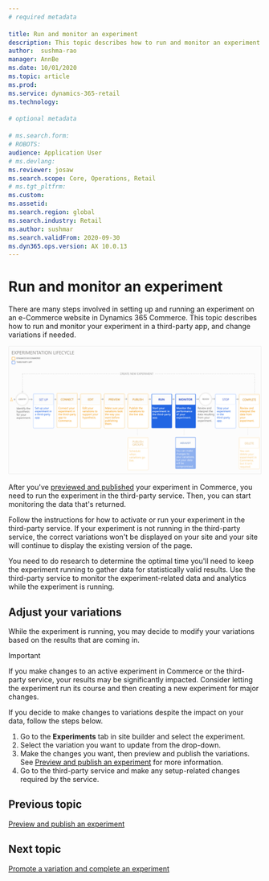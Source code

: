 ```yaml
---
# required metadata

title: Run and monitor an experiment
description: This topic describes how to run and monitor an experiment in a third-party service. It also describes how to make changes to variations after the experiment started.
author:  sushma-rao 
manager: AnnBe
ms.date: 10/01/2020
ms.topic: article
ms.prod: 
ms.service: dynamics-365-retail
ms.technology: 

# optional metadata

# ms.search.form: 
# ROBOTS: 
audience: Application User
# ms.devlang: 
ms.reviewer: josaw
ms.search.scope: Core, Operations, Retail
# ms.tgt_pltfrm: 
ms.custom: 
ms.assetid: 
ms.search.region: global
ms.search.industry: Retail
ms.author: sushmar
ms.search.validFrom: 2020-09-30
ms.dyn365.ops.version: AX 10.0.13
---
```


# Run and monitor an experiment

There are many steps involved in setting up and running an experiment on an e-Commerce website in Dynamics 365 Commerce. This topic describes how to run and monitor your experiment in a third-party app, and change variations if needed.

[ ![Experimentation user journey - Run & Monitor](./media/experimentation_run_monitor.svg) ](./media/experimentation_run_monitor.svg#lightbox)

After you've [previewed and published](experimentation-preview-publish.md) your experiment in Commerce, you need to run the experiment in the third-party service. Then, you can start monitoring the data that's returned.

Follow the instructions for how to activate or run your experiment in the third-party service. If your experiment is not running in the third-party service, the correct variations won't be displayed on your site and your site will continue to display the existing version of the page.

You need to do research to determine the optimal time you'll need to keep the experiment running to gather data for statistically valid results. Use the third-party service to monitor the experiment-related data and analytics while the experiment is running.

## Adjust your variations
While the experiment is running, you may decide to modify your variations based on the results that are coming in. 

> [!IMPORTANT]
> If you make changes to an active experiment in Commerce or the third-party service, your results may be significantly impacted. Consider letting the experiment run its course and then creating a new experiment for major changes.

If you decide to make changes to variations despite the impact on your data, follow the steps below.  
1. Go to the **Experiments** tab in site builder and select the experiment. 
1. Select the variation you want to update from the drop-down.
1. Make the changes you want, then preview and publish the variations. See [Preview and publish an experiment](experimentation-preview-publish.md) for more information.
1. Go to the third-party service and make any setup-related changes required by the service.
    
## Previous topic
[Preview and publish an experiment](experimentation-preview-publish.md)

## Next topic
[Promote a variation and complete an experiment](experimentation-review-complete.md)
